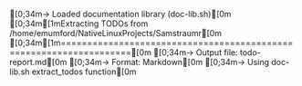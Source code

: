 [0;34m→ Loaded documentation library (doc-lib.sh)[0m
[0;34m[1mExtracting TODOs from /home/emumford/NativeLinuxProjects/Samstraumr[0m
[0;34m[1m===================================================================[0m
[0;34m→ Output file: todo-report.md[0m
[0;34m→ Format: Markdown[0m
[0;34m→ Using doc-lib.sh extract_todos function[0m
